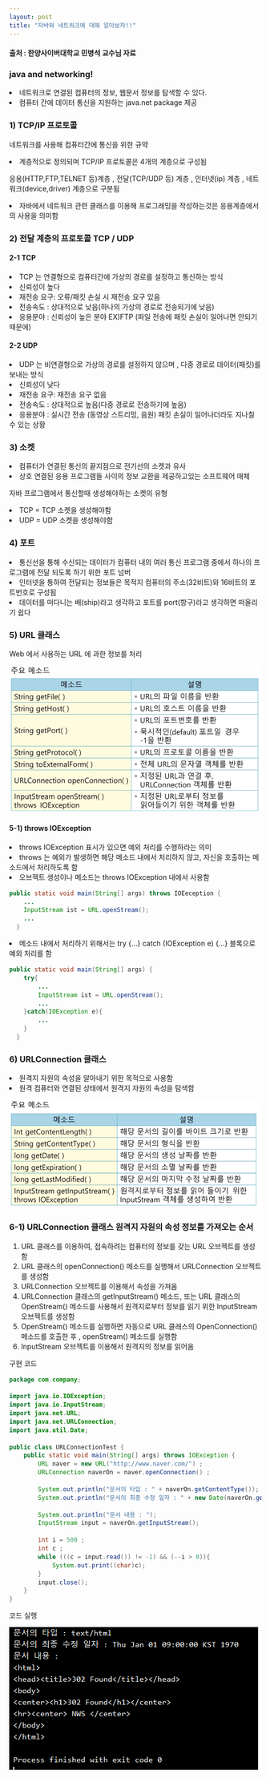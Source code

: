 ```yaml
---
layout: post
title: "자바와 네트워크에 대해 알아보자!!"
---
```

#### 출처 : 한양사이버대학교 민병석 교수님 자료

### java and networking!

 <li>네트워크로 연결된 컴퓨터의 정보, 웹문서 정보를 탐색할 수 있다.</li>
 <li>컴퓨터 간에 데이터 통신을 지원하는 java.net package 제공</li>

### 1) TCP/IP 프로토콜

<p>네트워크를 사용해 컴퓨터간에 통신을 위한 규약</p>
<li>계층적으로 정의되며 TCP/IP 프로토콜은 4개의 계층으로 구성됨</li>
<p>응용(HTTP,FTP,TELNET 등)계층 , 전달(TCP/UDP 등) 계층 , 인터넷(ip) 계층 , 네트워크(device,driver) 계층으로 구분됨</p>
<li>자바에서 네트워크 관련 클래스를 이용해 프로그래밍을 작성하는것은 응용계층에서의 사용을 의미함</li>

### 2) 전달 계층의 프로토콜 TCP / UDP

#### 2-1 TCP

<li>TCP 는 연결형으로 컴퓨터간에 가상의 경로를 설정하고 통신하는 방식</li>
<li>신뢰성이 높다</li>
<li>재전송 요구: 오류/패킷 손실 시 재전송 요구 있음</li>
<li>전송속도 : 상대적으로 낮음(하나의 가상의 경로로 전송되기에 낮음)</li>
<li>응용분야 : 신뢰성이 높은 분야 EX)FTP (파일 전송에 패킷 손실이 일어나면 안되기때문에)</li>

#### 2-2 UDP

<li>UDP 는 비연결형으로 가상의 경로를 설정하지 않으며 , 다중 경로로 데이터(패킷)를 보내는 방식</li>
<li>신뢰성이 낮다</li>
<li>재전송 요구: 재전송 요구 없음</li>
<li>전송속도 : 상대적으로 높음(다중 경로로 전송하기에 높음)</li>
<li>응용분야 : 실시간 전송 (동영상 스트리밍, 음원) 패킷 손실이 일어나더라도 지나칠 수 있는 상황</li>

### 3) 소켓

<li>컴퓨터가 연결된 통신의 끝지점으로 전기선의 소켓과 유사</li>
<li>상호 연결된 응용 프로그램들 사이의 정보 교환을 제공하고있는 소프트웨어 매체</li>
<p>자바 프로그램에서 통신할때 생성해야하는 소켓의 유형</p>
<li>TCP = TCP 소켓을 생성해야함</li>
<li>UDP = UDP 소켓을 생성해야함</li>

### 4) 포트

<li>통신선을 통해 수신되는 데이터가 컴퓨터 내의 여러 통신 프로그램 중에서 하나의 프로그램에 전달 되도록 하기 위한 포트 넘버</li>
<li>인터넷을 통하여 전달되는 정보들은 목적지 컴퓨터의 주소(32비트)와 16비트의 포트번호로 구성됨</li>
<li>데이터를 떠다니는 배(ship)라고 생각하고 포트를 port(항구)라고 생각하면 떠올리기 쉽다</li>

### 5) URL 클래스

<P>Web 에서 사용하는 URL 에 과한 정보를 처리</P>

![URL_Import_method.png](../img/URL_Import_method.png)

#### 5-1) throws IOException 

<li>throws IOException 표시가 있으면 예외 처리를 수행하라는 의미</li>
<li>throws 는 예외가 발생하면 해당 메소드 내에서 처리하지 않고, 자신을 호출하는 메소드에서 처리하도록 함</li>
<li>오브젝트 생성이나 메소드는 throws IOException 내에서 사용함</li>

```java
public static void main(String[] args) throws IOEeception {
    ...
    InputStream ist = URL.openStream();
    ...
  }
```

<li>메소드 내에서 처리하기 위해서는 try {...} catch (IOException e) {...} 블록으로 예외 처리를 함 </li>

```java
public static void main(String[] args) {
    try{
        ...
        InputStream ist = URL.openStream();
        ...
    }catch(IOException e){
        ...
    }
  }
```

### 6) URLConnection 클래스

<li>원격지 자원의 속성을 알아내기 위한 목적으로 사용함</li>
<li>원격 컴퓨터와 연결된 상태에서 원격지 자원의 속성을 탐색함</li>

![URLConnection_Import_Method.png](../img/URLConnection_Import_Method.png)

### 6-1) URLConnection 클래스 원격지 자원의 속성 정보를 가져오는 순서

<ol>
  <li>URL 클래스를 이용하여, 접속하려는 컴퓨터의 정보를 갖는 URL 오브젝트를 생성함</li>
  <li>URL 클래스의 openConnection() 메소드를 실행해서 URLConnection 오브젝트를 생성함</li>
  <li>URLConnection 오브젝트를 이용해서 속성을 가져옴</li>
  <li>URLConnection 클래스의 getInputStream() 메소드, 또는 URL 클래스의 OpenStream() 메소드를 사용해서 원격지로부터 정보를 읽기 위한 InputStream 오브젝트를 생성함</li>
  <li>OpenStream() 메소드를 실행하면 자동으로 URL 클래스의 OpenConnection() 메소드를 호출한 후 , openStream() 메소드를 실행함</li>
  <li>InputStream 오브젝트를 이용해서 원격지의 정보를 읽어옴</li>
</ol>

<p>구현 코드</p>

```java
package com.company;

import java.io.IOException;
import java.io.InputStream;
import java.net.URL;
import java.net.URLConnection;
import java.util.Date;

public class URLConnectionTest {
    public static void main(String[] args) throws IOException {
        URL naver = new URL("http://www.naver.com/") ;
        URLConnection naverOn = naver.openConnection() ;

        System.out.println("문서의 타입 : " + naverOn.getContentType());
        System.out.println("문서의 최종 수정 일자 : " + new Date(naverOn.getLastModified()));

        System.out.println("문서 내용 : ");
        InputStream input = naverOn.getInputStream();

        int i = 500 ;
        int c ;
        while (((c = input.read()) != -1) && (--i > 0)){
            System.out.print((char)c);
        }
        input.close();
    }
}
```

<p>코드 실행</p>

![URLConnectionTestResult.png](../img/URLConnectionTestResult.png)